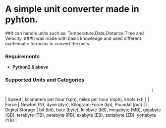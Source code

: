 # A simple unit converter made in pyhton.
##It can handle units such as: Temperature,Data,Distance,Time and Velocity.
###It was made with basic knowledge and used different mathematic formulas to convert  the units.
### Requirements
* **Python2 & above**

### Supported Units and Categories
                                                                      |
| Speed             | kilometers per hour (kph), miles per hour (mph), knots (kt)                                                                                                                                                                                                                                                                                                                                                                              |
| Force             | Newton (N), dyne (dyn), Kilogram-Force (kp), Poundal (pdl)                                                                                                                                                                                                                                                                                                                                                                               |
| Digital Storage   | bit (bit), byte (byte), kilobyte (kB), megabyte (MB), gigabyte (GB), terabyte (TB), petabyte (PB), exabyte (EB), zettabyte (ZB), yottabyte (YB)                                                                                                                                                                                                                                                                |
